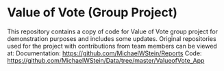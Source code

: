 # Value of Vote (Group Project)

This repository contains a copy of code for Value of Vote group project for demonstration purposes and includes some updates. Original repositories used for the project with contributions from team members can be viewed at:
Documentation: https://github.com/MichaelWStein/Reports
Code: https://github.com/MichaelWStein/Data/tree/master/ValueofVote_App
